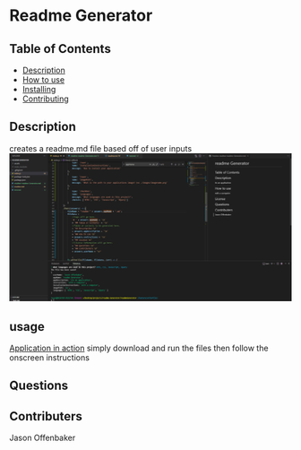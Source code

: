 # Readme Generator
## Table of Contents
* [Description](#Description) 
* [How to use](#usage) 
* [Installing](#Installing) 
* [Contributing](#contribution) 
## Description 
creates a readme.md file based off of user inputs
![Readme Generator](./images/application.png)
## usage 
[Application in action](https://drive.google.com/drive/folders/15FsEZfNX-UMF0DXYf1a1TqqXJZbZowZ7?usp=sharing)
simply download and run the files then follow the onscreen instructions
## Questions 
## Contributers 
Jason Offenbaker
